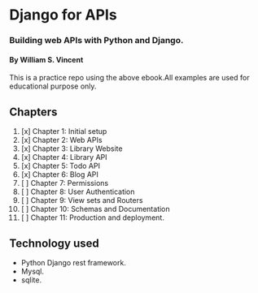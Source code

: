 # Django for APIs

### Building web APIs with Python and Django.
#### By William S. Vincent


This is a practice repo using the above ebook.All examples are used for educational purpose only.

## Chapters

1. [x] Chapter 1: Initial setup
2. [x] Chapter 2: Web APIs
3. [x] Chapter 3: Library Website
4. [x] Chapter 4: Library API
5. [x] Chapter 5: Todo API
6. [x] Chapter 6: Blog API
7. [ ] Chapter 7: Permissions
8. [ ] Chapter 8: User Authentication
9. [ ] Chapter 9: View sets and Routers
10. [ ] Chapter 10: Schemas and Documentation
11. [ ] Chapter 11: Production and deployment.

## Technology used
* Python Django rest framework.
* Mysql.
* sqlite.


